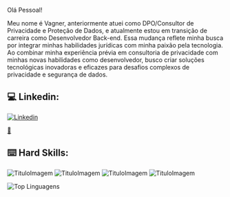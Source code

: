 Olá Pessoal!

Meu nome é Vagner, anteriormente atuei como DPO/Consultor de Privacidade e Proteção de Dados, e atualmente estou em transição de carreira como Desenvolvedor Back-end. Essa mudança reflete minha busca por integrar minhas habilidades jurídicas com minha paixão pela tecnologia. Ao combinar minha experiência prévia em consultoria de privacidade com minhas novas habilidades como desenvolvedor, busco criar soluções tecnológicas inovadoras e eficazes para desafios complexos de privacidade e segurança de dados.



## 💻 Linkedin:
[![Linkedin](https://img.shields.io/badge/LinkedIn-0077B5?style=for-the-badge&logo=linkedin&logoColor=white)](www.linkedin.com/in/vagner-cassianojunior)

<a href="mailto:junincassiano@gmail.com">:email:</a>

## ⌨️ Hard Skills:
![TituloImagem](https://img.shields.io/badge/JavaScript-323330?style=for-the-badge&logo=javascript&logoColor=F7DF1E)
![TituloImagem](https://img.shields.io/badge/Node%20js-339933?style=for-the-badge&logo=nodedotjs&logoColor=white)
![TituloImagem](https://img.shields.io/badge/HTML5-E34F26?style=for-the-badge&logo=html5&logoColor=white)
![TituloImagem](https://img.shields.io/badge/CSS3-1572B6?style=for-the-badge&logo=css3&logoColor=white)

![Top Linguagens](https://github-readme-stats.vercel.app/api/top-langs/?username=vagnercassiano&theme=radical&custom_title=Top%20%Linguagens)
